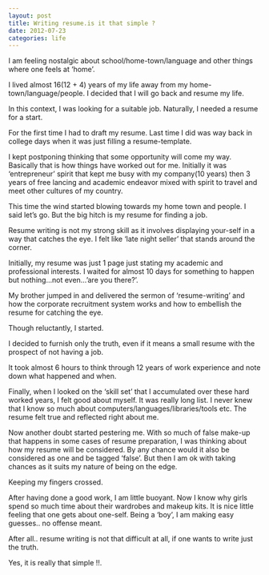 ```yaml
---
layout: post
title: Writing resume.is it that simple ?
date: 2012-07-23
categories: life
---
```


I am feeling nostalgic about school/home-town/language and other things where one feels at ‘home’.

I lived almost 16(12 + 4) years of my life away from my home-town/language/people. I decided that I will go back and resume my life.

In this context, I was looking for a suitable job. Naturally, I needed a resume for a start.

For the first time I had to draft my resume. Last time I did was way back in college days when it was just filling a resume-template.

I kept postponing thinking that some opportunity will come my way. Basically that is how things have worked out for me. Initially it was ‘entrepreneur’ spirit that kept me busy with my company(10 years) then 3 years of free lancing and academic endeavor mixed with spirit to travel and meet other cultures of my country.

This time the wind started blowing towards my home town and people. I said let’s go. But the big hitch is my resume for finding a job.

Resume writing is not my strong skill as it involves displaying your-self in a way that catches the eye. I felt like ‘late night seller’ that stands around the corner.

Initially, my resume was just 1 page just stating my academic and professional interests. I waited for almost 10 days for something to happen but nothing…not even…’are you there?’.

My brother jumped in and delivered the sermon of ‘resume-writing’ and how the corporate recruitment system works and how to embellish the resume for catching the eye.

Though reluctantly, I started.

I decided to furnish only the truth, even if it means a small resume with the prospect of not having a job.

It took almost 6 hours to think through 12 years of work experience and note down what happened and when.

Finally, when I looked on the ‘skill set’ that I accumulated over these hard worked years, I felt good about myself. It was really long list. I never knew that I know so much about computers/languages/libraries/tools etc. The resume felt true and reflected right about me.

Now another doubt started pestering me. With so much of false make-up that happens in some cases of resume preparation, I was thinking about how my resume will be considered. By any chance would it also be considered as one and be tagged ‘false’. But then I am ok with taking chances as it suits my nature of being on the edge.

Keeping my fingers crossed.

After having done a good work, I am little buoyant. Now I know why girls spend so much time about their wardrobes and makeup kits. It is nice little feeling that one gets about one-self. Being a ‘boy’, I am making easy  guesses.. no offense meant.

After all.. resume writing is not that difficult at all, if one wants to write just the truth.

Yes, it is really that simple !!.

